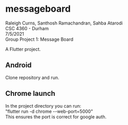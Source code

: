 # messageboard
Raleigh Curns, Santhosh Ramachandran, Sahba Atarodi  
CSC 4360 - Durham  
7/5/2021  
Group Project 1: Message Board  
  
A Flutter project.  
  
## Android 
Clone repository and run.

## Chrome launch 
In the project directory you can run:  
"flutter run -d chrome --web-port=5000"  
This ensures the port is correct for google auth.